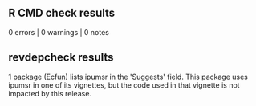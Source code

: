 ## R CMD check results

0 errors | 0 warnings | 0 notes

## revdepcheck results

1 package (Ecfun) lists ipumsr in the 'Suggests' field. This package
uses ipumsr in one of its vignettes, but the code used in that
vignette is not impacted by this release.

